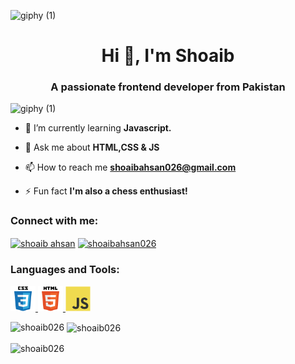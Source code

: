 
![giphy (1)](https://github.com/Shoaib026/Shoaib026/assets/101673132/e1e060b1-30ea-48d8-af5d-cbfd331df1dc)
<h1 align="center">Hi 👋, I'm Shoaib</h1>
<h3 align="center">A passionate frontend developer from Pakistan</h3>

![giphy (1)](https://github.com/Shoaib026/Shoaib026/assets/101673132/aaa20771-8a7e-47f4-897c-b62838ae8c4a)


- 🌱 I’m currently learning **Javascript.**

- 💬 Ask me about **HTML,CSS & JS**

- 📫 How to reach me **shoaibahsan026@gmail.com**

- ⚡ Fun fact **I'm also a chess enthusiast!**

<h3 align="left">Connect with me:</h3>
<p align="left">
<a href="https://linkedin.com/in/shoaib ahsan" target="blank"><img align="center" src="https://raw.githubusercontent.com/rahuldkjain/github-profile-readme-generator/master/src/images/icons/Social/linked-in-alt.svg" alt="shoaib ahsan" height="30" width="40" /></a>
<a href="https://instagram.com/shoaibahsan026" target="blank"><img align="center" src="https://raw.githubusercontent.com/rahuldkjain/github-profile-readme-generator/master/src/images/icons/Social/instagram.svg" alt="shoaibahsan026" height="30" width="40" /></a>
</p>

<h3 align="left">Languages and Tools:</h3>
<p align="left"> <a href="https://www.w3schools.com/css/" target="_blank" rel="noreferrer"> <img src="https://raw.githubusercontent.com/devicons/devicon/master/icons/css3/css3-original-wordmark.svg" alt="css3" width="40" height="40"/> </a> <a href="https://www.w3.org/html/" target="_blank" rel="noreferrer"> <img src="https://raw.githubusercontent.com/devicons/devicon/master/icons/html5/html5-original-wordmark.svg" alt="html5" width="40" height="40"/> </a> <a href="https://developer.mozilla.org/en-US/docs/Web/JavaScript" target="_blank" rel="noreferrer"> <img src="https://raw.githubusercontent.com/devicons/devicon/master/icons/javascript/javascript-original.svg" alt="javascript" width="40" height="40"/> </a> </p>

<p><img align="left" src="https://github-readme-stats.vercel.app/api/top-langs?username=shoaib026&show_icons=true&locale=en&layout=compact" alt="shoaib026" /></p>

<p>&nbsp;<img align="center" src="https://github-readme-stats.vercel.app/api?username=shoaib026&show_icons=true&locale=en" alt="shoaib026" /></p>

<p><img align="center" src="https://github-readme-streak-stats.herokuapp.com/?user=shoaib026&" alt="shoaib026" /></p>

